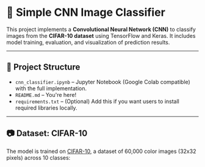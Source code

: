 # 🧠 Simple CNN Image Classifier

This project implements a **Convolutional Neural Network (CNN)** to classify images from the **CIFAR-10 dataset** using TensorFlow and Keras. It includes model training, evaluation, and visualization of prediction results.

---

## 📁 Project Structure

- `cnn_classifier.ipynb` – Jupyter Notebook (Google Colab compatible) with the full implementation.
- `README.md` – You're here!
- `requirements.txt` – (Optional) Add this if you want users to install required libraries locally.

---

## 📷 Dataset: CIFAR-10

The model is trained on [CIFAR-10](https://www.cs.toronto.edu/~kriz/cifar.html), a dataset of 60,000 color images (32x32 pixels) across 10 classes:


